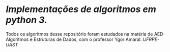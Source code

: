 
# _Implementações de algoritmos em python 3._

Todos os algoritmos desse repositório foram estudados na matéria de
AED-Algoritmos e Estruturas de Dados, com o professor Ygor Amaral.
_UFRPE-UAST_
